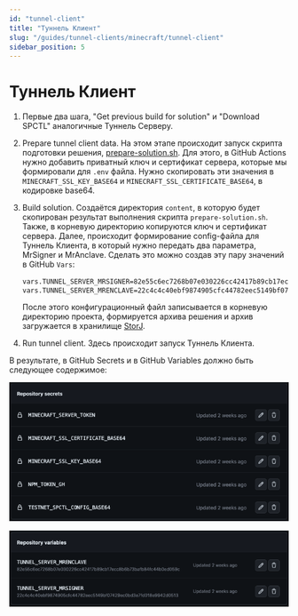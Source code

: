 ```yaml
---
id: "tunnel-client"
title: "Туннель Клиент"
slug: "/guides/tunnel-clients/minecraft/tunnel-client"
sidebar_position: 5
---
```


# Туннель Клиент

1. Первые два шага, "Get previous build for solution" и "Download SPCTL" аналогичные Туннель Серверу.
2. Prepare tunnel client data. На этом этапе происходит запуск скрипта подготовки решения, [prepare-solution.sh](https://github.com/Super-Protocol/solutions/blob/pub/Tunnel%20Client/minecraft/scripts/prepare-solution.sh). Для этого, в GitHub Actions нужно добавить приватный ключ и сертификат сервера, которые мы формировали для `.env` файла. Нужно скопировать эти значения в `MINECRAFT_SSL_KEY_BASE64` и `MINECRAFT_SSL_CERTIFICATE_BASE64`, в кодировке base64.
3. Build solution. Создаётся директория `content`, в которую будет скопирован результат выполнения скрипта `prepare-solution.sh`. Также, в корневую директорию копируются ключ и сертификат сервера. Далее, происходит формирование config-файла для Туннель Клиента, в который нужно передать два параметра, MrSigner и MrAnclave. Сделать это можно создав эту пару значений в GitHub `Vars`:

    ```tsconfig
    vars.TUNNEL_SERVER_MRSIGNER=82e55c6ec7268b07e030226cc42417b89cb17ecc8b6b73bafb84fc44b0ed059c
    vars.TUNNEL_SERVER_MRENCLAVE=22c4c4c40ebf9874905cfc44782eec5149bf07429ec0bd3e7fd018e9942d0513
    ```

    После этого конфигурационный файл записывается в корневую директорию проекта, формируется архива решения и архив загружается в хранилище [StorJ](https://www.storj.io/).

4. Run tunnel client. Здесь происходит запуск Туннель Клиента.

В результате, в GitHub Secrets и в GitHub Variables должно быть следующее содержимое:

![secrets.png](images%2Fsecrets.png)

![values.png](images%2Fvalues.png)
